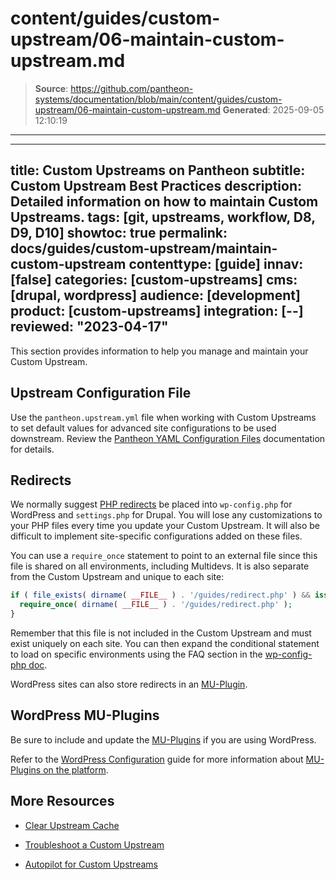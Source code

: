 # content/guides/custom-upstream/06-maintain-custom-upstream.md

> **Source**: https://github.com/pantheon-systems/documentation/blob/main/content/guides/custom-upstream/06-maintain-custom-upstream.md
> **Generated**: 2025-09-05 12:10:19

---

---
title: Custom Upstreams on Pantheon
subtitle: Custom Upstream Best Practices
description: Detailed information on how to maintain Custom Upstreams.
tags: [git, upstreams, workflow, D8, D9, D10]
showtoc: true
permalink: docs/guides/custom-upstream/maintain-custom-upstream
contenttype: [guide]
innav: [false]
categories: [custom-upstreams]
cms: [drupal, wordpress]
audience: [development]
product: [custom-upstreams]
integration: [--]
reviewed: "2023-04-17"
---

This section provides information to help you manage and maintain your Custom Upstream.

## Upstream Configuration File

Use the `pantheon.upstream.yml` file when working with Custom Upstreams to set default values for advanced site configurations to be used downstream. Review the [Pantheon YAML Configuration Files](/pantheon-yml) documentation for details.

## Redirects

We normally suggest [PHP redirects](/guides/redirect) be placed into `wp-config.php` for WordPress and `settings.php` for Drupal. You will lose any customizations to your PHP files every time you update your Custom Upstream. It will also be difficult to implement site-specific configurations added on these files.

You can use a `require_once` statement to point to an external file since this file is shared on all environments, including Multidevs. It is also separate from the Custom Upstream and unique to each site:

```php
if ( file_exists( dirname( __FILE__ ) . '/guides/redirect.php' ) && isset( $_ENV['PANTHEON_ENVIRONMENT'] ) ) {
  require_once( dirname( __FILE__ ) . '/guides/redirect.php' );
}
```

Remember that this file is not included in the Custom Upstream and must exist uniquely on each site. You can then expand the conditional statement to load on specific environments using the FAQ section in the [wp-config-php doc](/guides/php/wp-config-php#how-can-i-write-logic-based-on-the-pantheon-server-environment).

WordPress sites can also store redirects in an [MU-Plugin](/guides/wordpress-configurations/mu-plugin).

## WordPress MU-Plugins

Be sure to include and update the [MU-Plugins](https://github.com/pantheon-systems/WordPress/tree/6.2/wp-content/mu-plugins/pantheon-mu-plugin) if you are using WordPress.

Refer to the [WordPress Configuration](/guides/wordpress-configurations) guide for more information about [MU-Plugins on the platform](/guides/wordpress-configurations/mu-plugin).

## More Resources

- [Clear Upstream Cache](/terminus/commands/site-upstream-clear-cache)

- [Troubleshoot a Custom Upstream](/guides/custom-upstream/troubleshooting)

- [Autopilot for Custom Upstreams](/guides/autopilot-custom-upstream)
